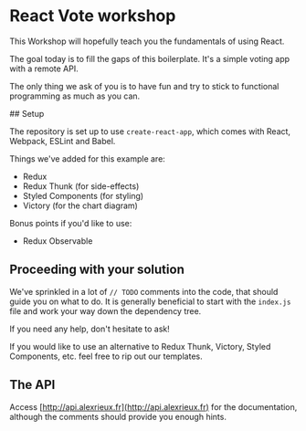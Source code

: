 # React Vote workshop

This Workshop will hopefully teach you the fundamentals of using React.

The goal today is to fill the gaps of this boilerplate. It's a simple voting app with a remote API.

The only thing we ask of you is to have fun and try to stick to functional programming as much as you can.

## Setup

The repository is set up to use `create-react-app`, which comes with React, Webpack, ESLint and Babel.

Things we've added for this example are:

- Redux
- Redux Thunk (for side-effects)
- Styled Components (for styling)
- Victory (for the chart diagram)

Bonus points if you'd like to use:

- Redux Observable

## Proceeding with your solution

We've sprinkled in a lot of `// TODO` comments into the code, that should guide you
on what to do. It is generally beneficial to start with the `index.js` file and
work your way down the dependency tree.

If you need any help, don't hesitate to ask!

If you would like to use an alternative to Redux Thunk, Victory, Styled Components, etc. feel
free to rip out our templates.

## The API

Access [http://api.alexrieux.fr](http://api.alexrieux.fr) for the documentation,
although the comments should provide you enough hints.
